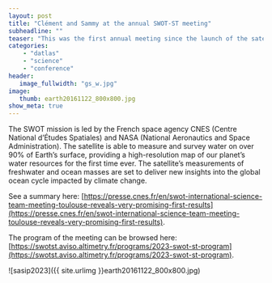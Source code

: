 ```yaml
---
layout: post
title: "Clément and Sammy at the annual SWOT-ST meeting"
subheadline: ""
teaser: "This was the first annual meeting since the launch of the satellite in last December (Dec. 2022)"
categories:
    - "datlas"
    - "science"
    - "conference"
header:
   image_fullwidth: "gs_w.jpg"
image:
   thumb: earth20161122_800x800.jpg
show_meta: true
---
```

The SWOT mission is led by the French space agency CNES (Centre National d’Études Spatiales) and NASA (National Aeronautics and Space Administration). 
The satellite is able to measure and survey water on over 90% of Earth’s surface, providing a high-resolution map of our planet’s water resources for the first time ever. 
The satellite’s measurements of freshwater and ocean masses are set to deliver new insights into the global ocean cycle impacted by climate change. 

See a summary here: [https://presse.cnes.fr/en/swot-international-science-team-meeting-toulouse-reveals-very-promising-first-results](https://presse.cnes.fr/en/swot-international-science-team-meeting-toulouse-reveals-very-promising-first-results).

The program of the meeting can be browsed here: [https://swotst.aviso.altimetry.fr/programs/2023-swot-st-program](https://swotst.aviso.altimetry.fr/programs/2023-swot-st-program).

![sasip2023]({{ site.urlimg }}earth20161122_800x800.jpg)

